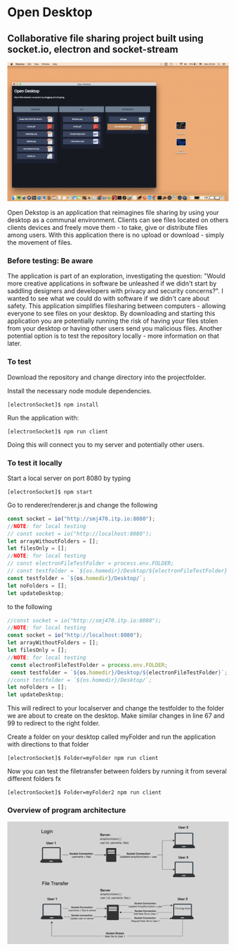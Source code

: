 <h1> Open Desktop </h1>

<h2> Collaborative file sharing project built using socket.io, electron and socket-stream </h2>

![](OpenDesk.gif)

<p>
Open Dekstop is an application that reimagines file sharing by using your desktop as a
communal environment. Clients can see files located on others clients devices
and freely move them - to take, give or distribute files among users. With
this application there is no upload or download - simply the movement of
files.
</p>

<h3> Before testing: Be aware </h3>
<p>
The application is part of an exploration, investigating the question: "Would
more creative applications in software be unleashed if we didn't start by
saddling designers and developers with privacy and security concerns?".
I wanted to see what we could do with software if we didn't care about safety. This application simplifies filesharing between computers - allowing everyone to see files on your desktop. By downloading and starting this application you are potentially running the risk of having your files stolen from your desktop or having other users send you malicious files. Another potential option is to test the repository locally - more information on that later.    
<p>

<h3> To test </h3>
<p> Download the repository and change directory into the projectfolder. </p>

<p> Install the necessary node module dependencies. </p>

```
[electronSocket]$ npm install
```

<p> Run the application with: </p>

```
[electronSocket]$ npm run client
```

<p> Doing this will connect you to my server and potentially other users. <p>

<h3> To test it locally </h3>
<p> Start a local server on port 8080 by typing </p>

```
[electronSocket]$ npm start
```

<p> Go to renderer/renderer.js and change the following</p>

```Javascript
const socket = io("http://smj470.itp.io:8080");
//NOTE: for local testing
// const socket = io("http://localhost:8080");
let arrayWithoutFolders = [];
let filesOnly = [];
//NOTE: for local testing
// const electronFileTestFolder = process.env.FOLDER;
// const testfolder = `${os.homedir}/Desktop/${electronFileTestFolder}`;
const testfolder = `${os.homedir}/Desktop/`;
let noFolders = [];
let updateDesktop;
```

<p> to the following <p>

```Javascript
//const socket = io("http://smj470.itp.io:8080");
//NOTE: for local testing
const socket = io("http://localhost:8080");
let arrayWithoutFolders = [];
let filesOnly = [];
//NOTE: for local testing
 const electronFileTestFolder = process.env.FOLDER;
 const testfolder = `${os.homedir}/Desktop/${electronFileTestFolder}`;
//const testfolder = `${os.homedir}/Desktop/`;
let noFolders = [];
let updateDesktop;
```

<p> This will redirect to your localserver and change the testfolder to the folder we are about to
create on the desktop. Make similar changes in line 67 and 99 to redirect to the right folder. </p>

<p> Create a folder on your desktop called myFolder and run the application with directions to that folder </p>

```
[electronSocket]$ Folder=myFolder npm run client
```

<p> Now you can test the filetransfer between folders by running it from several different folders fx </p>

```
[electronSocket]$ Folder=myFolder2 npm run client
```

<h3> Overview of program architecture </h3>

![](archi2.png)

